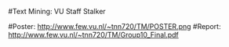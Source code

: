 #Text Mining: VU Staff Stalker

#Poster: http://www.few.vu.nl/~tnn720/TM/POSTER.png
#Report: http://www.few.vu.nl/~tnn720/TM/Group10_Final.pdf
